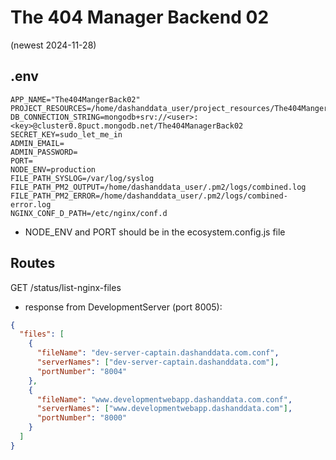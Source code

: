# The 404 Manager Backend 02

(newest 2024-11-28)

## .env

```env
APP_NAME="The404MangerBack02"
PROJECT_RESOURCES=/home/dashanddata_user/project_resources/The404MangerBack02
DB_CONNECTION_STRING=mongodb+srv://<user>:<key>@cluster0.8puct.mongodb.net/The404ManagerBack02
SECRET_KEY=sudo_let_me_in
ADMIN_EMAIL=
ADMIN_PASSWORD=
PORT=
NODE_ENV=production
FILE_PATH_SYSLOG=/var/log/syslog
FILE_PATH_PM2_OUTPUT=/home/dashanddata_user/.pm2/logs/combined.log
FILE_PATH_PM2_ERROR=/home/dashanddata_user/.pm2/logs/combined-error.log
NGINX_CONF_D_PATH=/etc/nginx/conf.d
```

- NODE_ENV and PORT should be in the ecosystem.config.js file

## Routes

GET /status/list-nginx-files

- response from DevelopmentServer (port 8005):

```json
{
  "files": [
    {
      "fileName": "dev-server-captain.dashanddata.com.conf",
      "serverNames": ["dev-server-captain.dashanddata.com"],
      "portNumber": "8004"
    },
    {
      "fileName": "www.developmentwebapp.dashanddata.com.conf",
      "serverNames": ["www.developmentwebapp.dashanddata.com"],
      "portNumber": "8000"
    }
  ]
}
```
